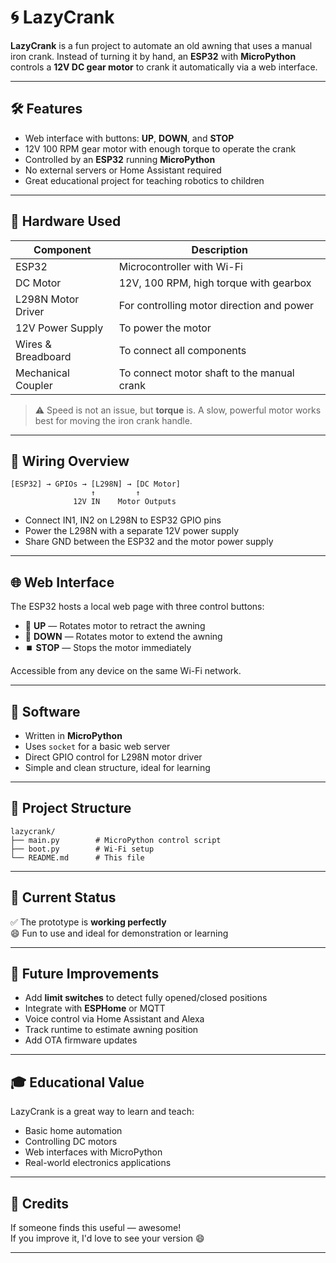 # 🌀 LazyCrank

**LazyCrank** is a fun project to automate an old awning that uses a manual iron crank. Instead of turning it by hand, an **ESP32** with **MicroPython** controls a **12V DC gear motor** to crank it automatically via a web interface.

---

## 🛠️ Features

- Web interface with buttons: **UP**, **DOWN**, and **STOP**
- 12V 100 RPM gear motor with enough torque to operate the crank
- Controlled by an **ESP32** running **MicroPython**
- No external servers or Home Assistant required
- Great educational project for teaching robotics to children

---

## 🔩 Hardware Used

| Component          | Description                                        |
|--------------------|----------------------------------------------------|
| ESP32              | Microcontroller with Wi-Fi                         |
| DC Motor           | 12V, 100 RPM, high torque with gearbox             |
| L298N Motor Driver | For controlling motor direction and power          |
| 12V Power Supply   | To power the motor                                 |
| Wires & Breadboard | To connect all components                          |
| Mechanical Coupler | To connect motor shaft to the manual crank         |

> ⚠️ Speed is not an issue, but **torque** is. A slow, powerful motor works best for moving the iron crank handle.

---

## 🔌 Wiring Overview

```
[ESP32] → GPIOs → [L298N] → [DC Motor]
                  ↑         ↑
              12V IN    Motor Outputs
```

- Connect IN1, IN2 on L298N to ESP32 GPIO pins
- Power the L298N with a separate 12V power supply
- Share GND between the ESP32 and the motor power supply

---

## 🌐 Web Interface

The ESP32 hosts a local web page with three control buttons:

- 🔼 **UP** — Rotates motor to retract the awning
- 🔽 **DOWN** — Rotates motor to extend the awning
- ⏹️ **STOP** — Stops the motor immediately

Accessible from any device on the same Wi-Fi network.

---

## 💾 Software

- Written in **MicroPython**
- Uses `socket` for a basic web server
- Direct GPIO control for L298N motor driver
- Simple and clean structure, ideal for learning

---

## 📂 Project Structure

```
lazycrank/
├── main.py        # MicroPython control script
├── boot.py        # Wi-Fi setup
└── README.md      # This file
```

---

## 🧪 Current Status

✅ The prototype is **working perfectly**  
😄 Fun to use and ideal for demonstration or learning

---

## 🚀 Future Improvements

- Add **limit switches** to detect fully opened/closed positions
- Integrate with **ESPHome** or MQTT
- Voice control via Home Assistant and Alexa
- Track runtime to estimate awning position
- Add OTA firmware updates

---

## 🎓 Educational Value

LazyCrank is a great way to learn and teach:

- Basic home automation
- Controlling DC motors
- Web interfaces with MicroPython
- Real-world electronics applications

---

## 🙌 Credits

If someone finds this useful — awesome!  
If you improve it, I'd love to see your version 😄

---
